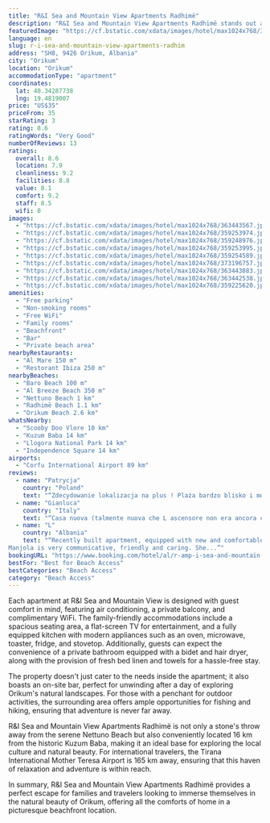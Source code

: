 ```yaml
---
title: "R&I Sea and Mountain View Apartments Radhimë"
description: "R&I Sea and Mountain View Apartments Radhimë stands out as a prime choice for travelers seeking the perfect blend of comfort and natural beauty in Orikum."
featuredImage: "https://cf.bstatic.com/xdata/images/hotel/max1024x768/363443567.jpg?k=ddaa262c40a41b176e6eccbd6c408cc35cd3970e9c86be0ed80dc5ffc6942b5f&o=&hp=1"
language: en
slug: r-i-sea-and-mountain-view-apartments-radhim
address: "SH8, 9426 Orikum, Albania"
city: "Orikum"
location: "Orikum"
accommodationType: "apartment"
coordinates:
  lat: 40.34287738
  lng: 19.4819007
price: "US$35"
priceFrom: 35
starRating: 3
rating: 8.6
ratingWords: "Very Good"
numberOfReviews: 13
ratings:
  overall: 8.6
  location: 7.9
  cleanliness: 9.2
  facilities: 8.8
  value: 8.1
  comfort: 9.2
  staff: 8.5
  wifi: 0
images:
  - "https://cf.bstatic.com/xdata/images/hotel/max1024x768/363443567.jpg?k=ddaa262c40a41b176e6eccbd6c408cc35cd3970e9c86be0ed80dc5ffc6942b5f&o=&hp=1"
  - "https://cf.bstatic.com/xdata/images/hotel/max1024x768/359253974.jpg?k=2b4f77a89c232a155829ae7a10217a81af104ddb34ca7f212a463c0ec8f96120&o=&hp=1"
  - "https://cf.bstatic.com/xdata/images/hotel/max1024x768/359248976.jpg?k=b0eb3ea055180e773003d0f6696a98338ed8411cc9008c3d58706c907f96ecb9&o=&hp=1"
  - "https://cf.bstatic.com/xdata/images/hotel/max1024x768/359253995.jpg?k=a053df6eb850a5b04e296104cc5831c3db85b7a9b22592755e9bd3dade76a7a2&o=&hp=1"
  - "https://cf.bstatic.com/xdata/images/hotel/max1024x768/359254589.jpg?k=76552ce623877043c2b08a7411fc482ecc5a43cce510cbab25aef508f3614217&o=&hp=1"
  - "https://cf.bstatic.com/xdata/images/hotel/max1024x768/373196757.jpg?k=093a0b0508a71c7fefa23b2d2b5cbf510096b53d15fcd274a09766898a07a347&o=&hp=1"
  - "https://cf.bstatic.com/xdata/images/hotel/max1024x768/363443883.jpg?k=684ccc170c01794e8de38f28ea1b308515b4859c56d1718b5f386b5c5fc3dbb0&o=&hp=1"
  - "https://cf.bstatic.com/xdata/images/hotel/max1024x768/363442538.jpg?k=ad5501b062da981f635f16edb8f510765f18b6a9bda121eed37b76191e6f38b4&o=&hp=1"
  - "https://cf.bstatic.com/xdata/images/hotel/max1024x768/359225620.jpg?k=f1d136d0a4136556570beeeaf0ecb5accec71663429ab5b75e1b53a8a0c572e1&o=&hp=1"
amenities:
  - "Free parking"
  - "Non-smoking rooms"
  - "Free WiFi"
  - "Family rooms"
  - "Beachfront"
  - "Bar"
  - "Private beach area"
nearbyRestaurants:
  - "Al Mare 150 m"
  - "Restorant Ibiza 250 m"
nearbyBeaches:
  - "Baro Beach 100 m"
  - "Al Breeze Beach 350 m"
  - "Nettuno Beach 1 km"
  - "Radhimë Beach 1.1 km"
  - "Orikum Beach 2.6 km"
whatsNearby:
  - "Scooby Doo Vlore 10 km"
  - "Kuzum Baba 14 km"
  - "Llogora National Park 14 km"
  - "Independence Square 14 km"
airports:
  - "Corfu International Airport 89 km"
reviews:
  - name: "Patrycja"
    country: "Poland"
    text: "“Zdecydowanie lokalizacja na plus ! Plaża bardzo blisko i możliwość korzystania z basenu w budynku obok. Basen widać z okien.”"
  - name: "Gianluca"
    country: "Italy"
    text: "“Casa nuova (talmente nuova che L ascensore non era ancora collaudato) a pochi passi dal mare separato solo da una strada (piuttosto pericolosa però). Bellissima la vista sul mare al tramonto. Bagno molto grande con un ampia doccia (almeno 3 mq)...”"
  - name: "L"
    country: "Albania"
    text: "“Recently built apartment, equipped with new and comfortable furnitures and kitchen utensils. Nice and clean white cotton bed sheets and towels. Beachfront and other private beaches nearby.
Manjola is very communicative, friendly and caring. She...”"
bookingURL: "https://www.booking.com/hotel/al/r-amp-i-sea-and-mountain-view-apartments-radhime.en-gb.html?aid=8035640"
bestFor: "Best for Beach Access"
bestCategories: "Beach Access"
category: "Beach Access"
---
```


Each apartment at R&I Sea and Mountain View is designed with guest comfort in mind, featuring air conditioning, a private balcony, and complimentary WiFi. The family-friendly accommodations include a spacious seating area, a flat-screen TV for entertainment, and a fully equipped kitchen with modern appliances such as an oven, microwave, toaster, fridge, and stovetop. Additionally, guests can expect the convenience of a private bathroom equipped with a bidet and hair dryer, along with the provision of fresh bed linen and towels for a hassle-free stay.

The property doesn't just cater to the needs inside the apartment; it also boasts an on-site bar, perfect for unwinding after a day of exploring Orikum's natural landscapes. For those with a penchant for outdoor activities, the surrounding area offers ample opportunities for fishing and hiking, ensuring that adventure is never far away.

R&I Sea and Mountain View Apartments Radhimë is not only a stone's throw away from the serene Nettuno Beach but also conveniently located 16 km from the historic Kuzum Baba, making it an ideal base for exploring the local culture and natural beauty. For international travelers, the Tirana International Mother Teresa Airport is 165 km away, ensuring that this haven of relaxation and adventure is within reach.

In summary, R&I Sea and Mountain View Apartments Radhimë provides a perfect escape for families and travelers looking to immerse themselves in the natural beauty of Orikum, offering all the comforts of home in a picturesque beachfront location.